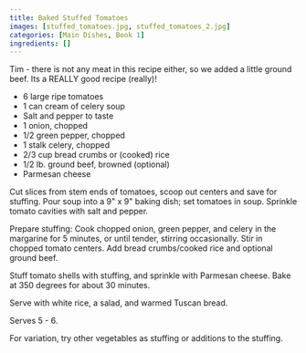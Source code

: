 ```yaml
---
title: Baked Stuffed Tomatoes
images: [stuffed_tomatoes.jpg, stuffed_tomatoes_2.jpg]
categories: [Main Dishes, Book 1]
ingredients: []
---
```



 Tim - there is not
any meat in this recipe either, so we added a little ground beef. Its a
REALLY good recipe (really)!

-   6 large ripe tomatoes
-   1 can cream of celery soup
-   Salt and pepper to taste
-   1 onion, chopped
-   1/2 green pepper, chopped
-   1 stalk celery, chopped
-   2/3 cup bread crumbs or (cooked) rice
-   1/2 lb. ground beef, browned (optional)
-   Parmesan cheese

Cut slices from stem ends of tomatoes, scoop out centers and save for
stuffing. Pour soup into a 9" x 9" baking dish; set tomatoes in soup.
Sprinkle tomato cavities with salt and pepper.

Prepare stuffing: Cook chopped onion, green pepper, and celery in the
margarine for 5 minutes, or until tender, stirring occasionally. Stir in
chopped tomato centers. Add bread crumbs/cooked rice and optional ground
beef.

Stuff tomato shells with stuffing, and sprinkle with Parmesan cheese.
Bake at 350 degrees for about 30 minutes.

Serve with white rice, a salad, and warmed Tuscan bread.

Serves 5 - 6.

For variation, try other vegetables as stuffing or additions to the
stuffing.

 